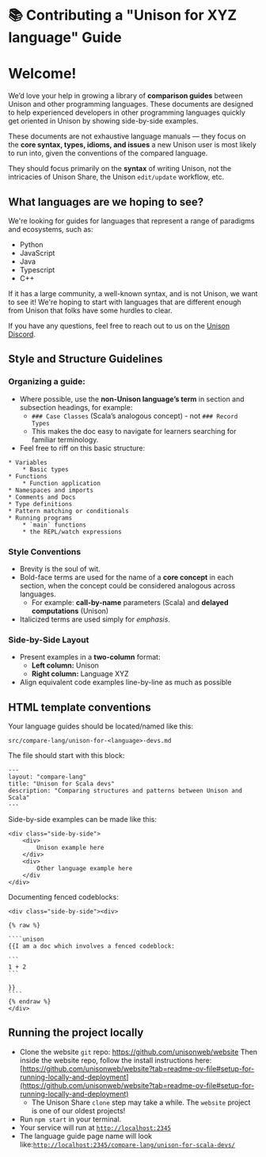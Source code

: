 # 📚 Contributing a "Unison for XYZ language" Guide

# Welcome!

We’d love your help in growing a library of **comparison guides** between Unison and other programming languages. These documents are designed to help experienced developers in other programming languages quickly get oriented in Unison by showing side-by-side examples.

These documents are not exhaustive language manuals — they focus on the **core syntax, types, idioms, and issues** a new Unison user is most likely to run into, given the conventions of the compared language.

They should focus primarily on the **syntax** of writing Unison, not the intricacies of Unison Share, the Unison `edit/update` workflow, etc.

## What languages are we hoping to see?

We're looking for guides for languages that represent a range of paradigms and ecosystems, such as:

* Python
* JavaScript
* Java
* Typescript
* C++

If it has a large community, a well-known syntax, and is not Unison, we want to see it!
We're hoping to start with languages that are different enough from Unison that folks have some hurdles to clear.

If you have any questions, feel free to reach out to us on the [Unison Discord](https://www.unison-lang.org/discord).

## Style and Structure Guidelines

### Organizing a guide:

- Where possible, use the **non-Unison language’s term** in section and subsection headings, for example:
    - `### Case Classes` (Scala’s analogous concept) - not `### Record Types`
    - This makes the doc easy to navigate for learners searching for familiar terminology.
- Feel free to riff on this basic structure:

```
* Variables
	* Basic types
* Functions
	* Function application
* Namespaces and imports
* Comments and Docs
* Type definitions
* Pattern matching or conditionals
* Running programs
	* `main` functions
	* the REPL/watch expressions
```

### Style Conventions

- Brevity is the soul of wit.
- Bold-face terms are used for the name of a **core concept** in each section, when the concept could be considered analogous across languages.
    - For example: **call-by-name** parameters (Scala) and **delayed computations** (Unison)
- Italicized terms are used simply for *emphasis*.

### Side-by-Side Layout

- Present examples in a **two-column** format:
    - **Left column:** Unison
    - **Right column:** Language XYZ
- Align equivalent code examples line-by-line as much as possible

## HTML template conventions

Your language guides should be located/named like this:

`src/compare-lang/unison-for-<language>-devs.md`

The file should start with this block:

```
---
layout: "compare-lang"
title: "Unison for Scala devs"
description: "Comparing structures and patterns between Unison and Scala"
---
```

Side-by-side examples can be made like this:

```
<div class="side-by-side">
	<div>
		Unison example here
	</div>
	<div>
		Other language example here
	</div
</div>
```

Documenting fenced codeblocks:

`````
<div class="side-by-side"><div>

{% raw %}

````unison
{{I am a doc which involves a fenced codeblock:

```
1 + 2
```

}}
````
{% endraw %}
</div>
`````

## Running the project locally

- Clone the website `git` repo: https://github.com/unisonweb/website Then inside the website repo,  follow the install instructions here: [https://github.com/unisonweb/website?tab=readme-ov-file#setup-for-running-locally-and-deployment](https://github.com/unisonweb/website?tab=readme-ov-file#setup-for-running-locally-and-deployment)
    - The Unison Share `clone` step may take a while. The `website` project is one of our oldest projects!
- Run `npm start` in your terminal.
- Your service will run at [`http://localhost:2345`](http://localhost:2345)
- The language guide page name will look like:[`http://localhost:2345/compare-lang/unison-for-scala-devs/`](http://localhost:2345/compare-lang/unison-for-scala-devs/)